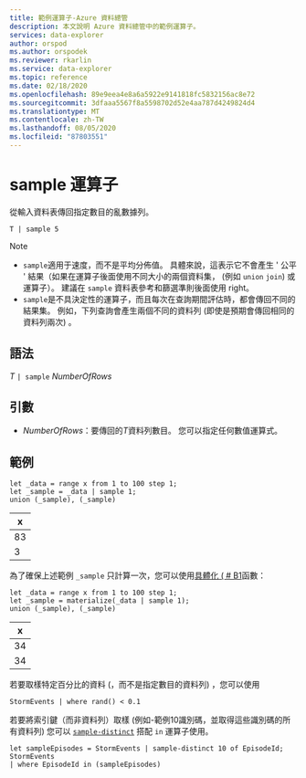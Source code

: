 ```yaml
---
title: 範例運算子-Azure 資料總管
description: 本文說明 Azure 資料總管中的範例運算子。
services: data-explorer
author: orspod
ms.author: orspodek
ms.reviewer: rkarlin
ms.service: data-explorer
ms.topic: reference
ms.date: 02/18/2020
ms.openlocfilehash: 89e9eea4e8a6a5922e9141818fc5832156ac8e72
ms.sourcegitcommit: 3dfaaa5567f8a5598702d52e4aa787d4249824d4
ms.translationtype: MT
ms.contentlocale: zh-TW
ms.lasthandoff: 08/05/2020
ms.locfileid: "87803551"
---
```

# <a name="sample-operator"></a>sample 運算子

從輸入資料表傳回指定數目的亂數據列。

```kusto
T | sample 5
```

> [!NOTE]
> * `sample`適用于速度，而不是平均分佈值。 具體來說，這表示它不會產生 ' 公平 ' 結果（如果在運算子後面使用不同大小的兩個資料集， (例如 `union` `join`) 或運算子）。 建議在 `sample` 資料表參考和篩選準則後面使用 right。
> * `sample`是不具決定性的運算子，而且每次在查詢期間評估時，都會傳回不同的結果集。 例如，下列查詢會產生兩個不同的資料列 (即使是預期會傳回相同的資料列兩次) 。

## <a name="syntax"></a>語法

*T* `| sample` *NumberOfRows*

## <a name="arguments"></a>引數

* *NumberOfRows*：要傳回的*T*資料列數目。 您可以指定任何數值運算式。

## <a name="examples"></a>範例

```kusto
let _data = range x from 1 to 100 step 1;
let _sample = _data | sample 1;
union (_sample), (_sample)
```

| x   |
| --- |
| 83  |
| 3   |

為了確保上述範例 `_sample` 只計算一次，您可以使用[具體化 ( # B1](./materializefunction.md)函數：

```kusto
let _data = range x from 1 to 100 step 1;
let _sample = materialize(_data | sample 1);
union (_sample), (_sample)
```

| x   |
| --- |
| 34  |
| 34  |

若要取樣特定百分比的資料 (，而不是指定數目的資料列) ，您可以使用

<!-- csl: https://help.kusto.windows.net:443/Samples -->
```kusto
StormEvents | where rand() < 0.1
```

若要將索引鍵（而非資料列）取樣 (例如-範例10識別碼，並取得這些識別碼的所有資料列) 您可以 [`sample-distinct`](./sampledistinctoperator.md) 搭配 `in` 運算子使用。


<!-- csl: https://help.kusto.windows.net:443/Samples -->
```kusto
let sampleEpisodes = StormEvents | sample-distinct 10 of EpisodeId;
StormEvents
| where EpisodeId in (sampleEpisodes)
```
